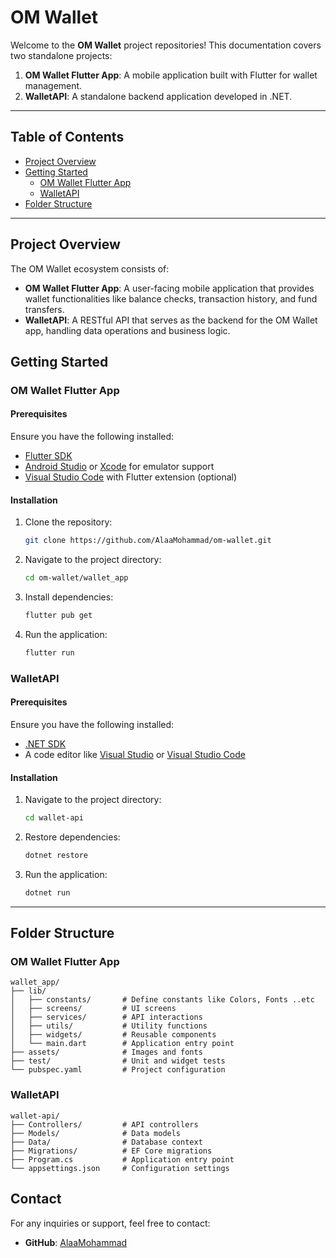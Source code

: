 # OM Wallet

Welcome to the **OM Wallet** project repositories! This documentation covers two standalone projects:

1. **OM Wallet Flutter App**: A mobile application built with Flutter for wallet management.
2. **WalletAPI**: A standalone backend application developed in .NET.

---

## Table of Contents

- [Project Overview](#project-overview)
- [Getting Started](#getting-started)
  - [OM Wallet Flutter App](#om-wallet-flutter-app)
  - [WalletAPI](#walletapi)
- [Folder Structure](#folder-structure)

---

## Project Overview

The OM Wallet ecosystem consists of:

- **OM Wallet Flutter App**: A user-facing mobile application that provides wallet functionalities like balance checks, transaction history, and fund transfers.
- **WalletAPI**: A RESTful API that serves as the backend for the OM Wallet app, handling data operations and business logic.


## Getting Started

### OM Wallet Flutter App

#### Prerequisites

Ensure you have the following installed:

- [Flutter SDK](https://docs.flutter.dev/get-started/install)
- [Android Studio](https://developer.android.com/studio) or [Xcode](https://developer.apple.com/xcode/) for emulator support
- [Visual Studio Code](https://code.visualstudio.com/) with Flutter extension (optional)

#### Installation

1. Clone the repository:
   ```bash
   git clone https://github.com/AlaaMohammad/om-wallet.git
   ```
2. Navigate to the project directory:
   ```bash
   cd om-wallet/wallet_app
   ```
3. Install dependencies:
   ```bash
   flutter pub get
   ```
4. Run the application:
   ```bash
   flutter run
   ```

### WalletAPI

#### Prerequisites

Ensure you have the following installed:

- [.NET SDK](https://dotnet.microsoft.com/download)
- A code editor like [Visual Studio](https://visualstudio.microsoft.com/) or [Visual Studio Code](https://code.visualstudio.com/)

#### Installation

1. Navigate to the project directory:
   ```bash
   cd wallet-api
   ```
2. Restore dependencies:
   ```bash
   dotnet restore
   ```
3. Run the application:
   ```bash
   dotnet run
   ```

---

## Folder Structure

### OM Wallet Flutter App

```
wallet_app/
├── lib/
│   ├── constants/       # Define constants like Colors, Fonts ..etc
│   ├── screens/         # UI screens
│   ├── services/        # API interactions
│   ├── utils/           # Utility functions
│   ├── widgets/         # Reusable components
│   └── main.dart        # Application entry point
├── assets/              # Images and fonts
├── test/                # Unit and widget tests
└── pubspec.yaml         # Project configuration
```

### WalletAPI

```
wallet-api/
├── Controllers/         # API controllers
├── Models/              # Data models
├── Data/                # Database context
├── Migrations/          # EF Core migrations
├── Program.cs           # Application entry point
└── appsettings.json     # Configuration settings
```




## Contact

For any inquiries or support, feel free to contact:

- **GitHub**: [AlaaMohammad](https://github.com/AlaaMohammad)
